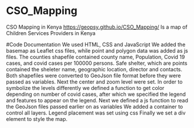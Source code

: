 # CSO_Mapping
CSO Mapping in Kenya
https://geopsy.github.io/CSO_Mapping/
Is a map of Children Services Providers in Kenya

#Code Documentation
We used HTML, CSS and JavaScript
We added the basemap as Leaflet css files, while point and polygon data was added as js files.
The counties shapefile contained county name, Population, Covid 19 cases, and covid cases per 100000 persons.
Safe shelter, which are points contained the sheleter name, geographic location, director and contacts.
Both shapefiles were converted to GeoJson file format before they were passed as variables.
Next the center and zoom level were set.
In order to symbolize the levels differently we defined a function to get color depending on number of covid cases, after which we specified the legend and features to appear on the legend.
Next we defined a js function to read the GeoJson files passed earlier on as variables
We added a container to control all layers.
Legend placement was set using css
Finally we set a div element to style the map.
